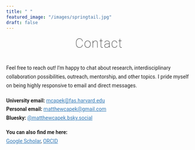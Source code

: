 ```yaml
---
title: " "
featured_image: "/images/springtail.jpg"
draft: false
---
```


<div style="text-align: center; font-family: 'Roboto', Arial, sans-serif; font-weight: 100; font-size: 2.5em; letter-spacing: 0.04em; margin-bottom: 0.7em;">Contact</div>

<div style="max-width: 540px; margin: 2.5em auto 0 auto; font-family: 'Roboto', Arial, sans-serif; font-size: 1em; color: #222; line-height: 1.7;">
  <p style="margin-bottom: 1.2em;">Feel free to reach out! I’m happy to chat about research, interdisciplinary collaboration possibilities, outreach, mentorship, and other topics. I pride myself on being highly responsive to email and direct messages.</p>
  <div style="margin-bottom: 1.1em;">
    <strong>University email:</strong> <a href="mailto:mcapek@fas.harvard.edu" style="color: #337ab7;">mcapek@fas.harvard.edu</a><br>
    <strong>Personal email:</strong> <a href="mailto:matthewcapek@gmail.com" style="color: #337ab7;">matthewcapek@gmail.com</a><br>
    <strong>Bluesky:</strong> <a href="https://bsky.app/profile/matthewcapek.bsky.social" target="_blank" style="color: #337ab7;">@matthewcapek.bsky.social</a>
  </div>
  <div>
    <strong>You can also find me here:</strong><br>
    <a href="https://scholar.google.com/citations?user=Ld6J8YgAAAAJ&hl=en" target="_blank" style="color: #337ab7;">Google Scholar</a>,
    <a href="https://orcid.org/0000-0002-5740-4079" target="_blank" style="color: #337ab7;">ORCID</a>
  </div>
</div>
